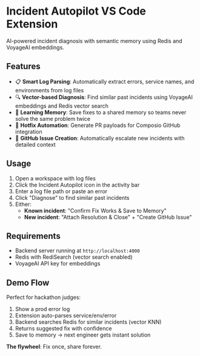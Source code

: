 # Incident Autopilot VS Code Extension

AI-powered incident diagnosis with semantic memory using Redis and VoyageAI embeddings.

## Features

- 📋 **Smart Log Parsing**: Automatically extract errors, service names, and environments from log files
- 🔍 **Vector-based Diagnosis**: Find similar past incidents using VoyageAI embeddings and Redis vector search
- 🧠 **Learning Memory**: Save fixes to a shared memory so teams never solve the same problem twice
- 🚀 **Hotfix Automation**: Generate PR payloads for Composio GitHub integration
- 🎫 **GitHub Issue Creation**: Automatically escalate new incidents with detailed context

## Usage

1. Open a workspace with log files
2. Click the Incident Autopilot icon in the activity bar
3. Enter a log file path or paste an error
4. Click "Diagnose" to find similar past incidents
5. Either:
   - **Known incident**: "Confirm Fix Works & Save to Memory"
   - **New incident**: "Attach Resolution & Close" + "Create GitHub Issue"

## Requirements

- Backend server running at `http://localhost:4000`
- Redis with RediSearch (vector search enabled)
- VoyageAI API key for embeddings

## Demo Flow

Perfect for hackathon judges:

1. Show a prod error log
2. Extension auto-parses service/env/error
3. Backend searches Redis for similar incidents (vector KNN)
4. Returns suggested fix with confidence
5. Save to memory → next engineer gets instant solution

**The flywheel**: Fix once, share forever.

